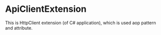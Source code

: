 # ApiClientExtension
This is HttpClient extension (of C# application), which is used aop pattern and attribute.
